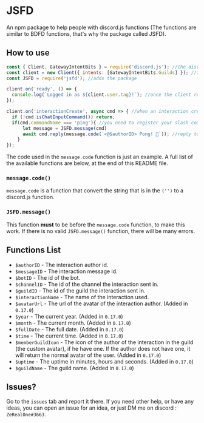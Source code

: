 # JSFD
An npm package to help people with discord.js functions (The functions are similar to BDFD functions, that's why the package called JSFD).

## How to use
```js
const { Client, GatewayIntentBits } = require('discord.js'); //the discord.js library. you must add this in order to use also JSFD and to connect to your bot.
const client = new Client({ intents: [GatewayIntentBits.Guilds] }); //the bot intenets. you can change this to whatever you want.
const JSFD = require('jsfd'); //adds the package

client.on('ready', () => {
  console.log(`Logged in as ${client.user.tag}!`); //once the client ready, this message will be sent to the console
});

client.on('interactionCreate', async cmd => { //when an interaction creates. If you use other variable (that is not 'cmd' like here in the example) please change where there is 'cmd' also in the next lines to that var
  if (!cmd.isChatInputCommand()) return;
  if(cmd.commandName === 'ping'){ //you need to register your slash commands before use this.
      let message = JSFD.message(cmd)
      await cmd.reply(message.code(`<@$authorID> Pong! 🏓`)); //reply to the interaction with '<@{the interaction author id}> Pong! 🏓'
    }
});
```
The code used in the `message.code` function is just an example. A full list of the available functions are below, at the end of this README file. 

### `message.code()`
`message.code` is a function that convert the string that is in the `('')` to a discord.js function.

### `JSFD.message()`
This function **must** to be before the `message.code` function, to make this work. If there is no valid `JSFD.message()` function, there will be many errors.

## Functions List
- `$authorID` - The interaction author id.
- `$messageID` - The interaction message id. 
- `$botID` - The id of the bot.
- `$channelID` - The id of the channel the interaction sent in.
- `$guildID` - The id of the guild the interaction sent in.
- `$interactionName` - The name of the interaction used.
- `$avatarUrl` - The url of the avatar of the interaction author. (Added in `0.17.0`)
- `$year` - The current year. (Added in `0.17.0`)
- `$month` - The current month. (Added in `0.17.0`)
- `$fullDate` - The full date. (Added in `0.17.0`)
- `$time` - The current time. (Added in `0.17.0`)
- `$memberGuildIcon` - The icon of the author of the interaction in the guild (the custom avatar), if he have one.
If the author does not have one, it will return the normal avatar of the user. (Added in `0.17.0`)
- `$uptime` - The uptime in minutes, hours and seconds. (Added in `0.17.0`)
- `$guildName` - The guild name. (Added in `0.17.0`)

## Issues?
Go to the `issues` tab and report it there. If you need other help, or have any ideas, you can open an issue for an idea, or just DM me on discord : `ZeRealOne#3663`.
